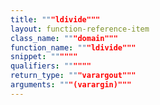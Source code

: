 ```yaml
---
title: """ldivide"""
layout: function-reference-item
class_name: """domain"""
function_name: """ldivide"""
snippet: """"""
qualifiers: """"""
return_type: """varargout"""
arguments: """(varargin)"""
---
```


